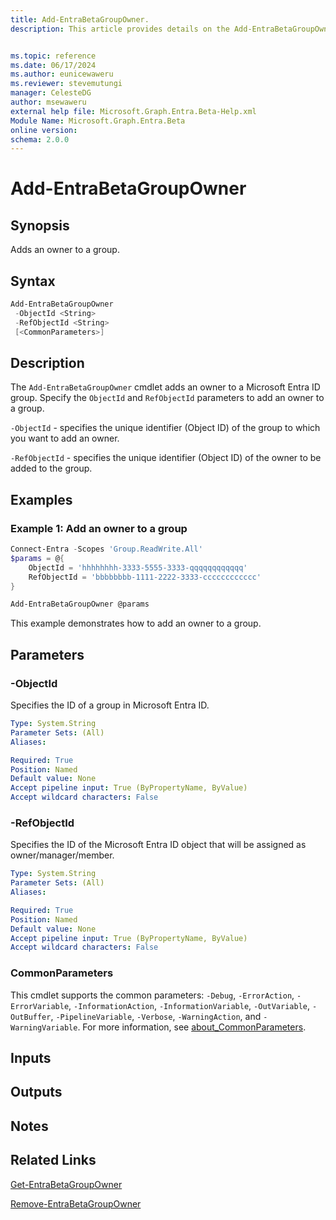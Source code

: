 ```yaml
---
title: Add-EntraBetaGroupOwner.
description: This article provides details on the Add-EntraBetaGroupOwner command.


ms.topic: reference
ms.date: 06/17/2024
ms.author: eunicewaweru
ms.reviewer: stevemutungi
manager: CelesteDG
author: msewaweru
external help file: Microsoft.Graph.Entra.Beta-Help.xml
Module Name: Microsoft.Graph.Entra.Beta
online version:
schema: 2.0.0
---
```


# Add-EntraBetaGroupOwner

## Synopsis

Adds an owner to a group.

## Syntax

```powershell
Add-EntraBetaGroupOwner 
 -ObjectId <String>
 -RefObjectId <String>
 [<CommonParameters>]
```

## Description

The `Add-EntraBetaGroupOwner` cmdlet adds an owner to a Microsoft Entra ID group. Specify the `ObjectId` and `RefObjectId` parameters to add an owner to a group.

`-ObjectId` - specifies the unique identifier (Object ID) of the group to which you want to add an owner.

`-RefObjectId` - specifies the unique identifier (Object ID) of the owner to be added to the group.

## Examples

### Example 1: Add an owner to a group

```powershell
Connect-Entra -Scopes 'Group.ReadWrite.All'
$params = @{
    ObjectId = 'hhhhhhhh-3333-5555-3333-qqqqqqqqqqqq'
    RefObjectId = 'bbbbbbbb-1111-2222-3333-cccccccccccc'
}

Add-EntraBetaGroupOwner @params
```

This example demonstrates how to add an owner to a group.

## Parameters

### -ObjectId

Specifies the ID of a group in Microsoft Entra ID.

```yaml
Type: System.String
Parameter Sets: (All)
Aliases:

Required: True
Position: Named
Default value: None
Accept pipeline input: True (ByPropertyName, ByValue)
Accept wildcard characters: False
```

### -RefObjectId

Specifies the ID of the Microsoft Entra ID object that will be assigned as owner/manager/member.

```yaml
Type: System.String
Parameter Sets: (All)
Aliases:

Required: True
Position: Named
Default value: None
Accept pipeline input: True (ByPropertyName, ByValue)
Accept wildcard characters: False
```

### CommonParameters

This cmdlet supports the common parameters: `-Debug`, `-ErrorAction`, `-ErrorVariable`, `-InformationAction`, `-InformationVariable`, `-OutVariable`, `-OutBuffer`, `-PipelineVariable`, `-Verbose`, `-WarningAction`, and `-WarningVariable`. For more information, see [about_CommonParameters](https://go.microsoft.com/fwlink/?LinkID=113216).

## Inputs

## Outputs

## Notes

## Related Links

[Get-EntraBetaGroupOwner](Get-EntraBetaGroupOwner.md)

[Remove-EntraBetaGroupOwner](Remove-EntraBetaGroupOwner.md)
